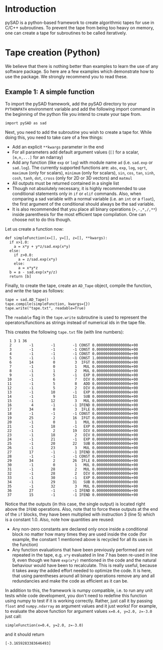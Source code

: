 # Introduction

pySAD is a python-based framework to create algorithmic tapes for use in C/C++
subroutines. To prevent the tape from being too heavy on memory, one can create
a tape for subroutines to be called iteratively.

# Tape creation (Python)

We believe that there is nothing better than examples to learn the use of any
software package. So here are a few examples which demonstrate how to use the
package. We strongly recommend you to read these.

## Example 1: A simple function

To import the pySAD framework, add the pySAD directory to your `PYTHONPATH`
environment variable and add the following import command in the beginning
of the python file you intend to create your tape from.
```
import pySAD as sad
```
Next, you need to add the subroutine you wish to create a tape for. While doing
this, you need to take care of a few things:
- Add an explicit `**kwargs` parameter in the end
- For all parameters add default argument values (`[]` for a scalar, `[m,n,...]`
for an ndarray)
- Add any function (like `exp` or `log`) with module name `ad` (i.e.
`sad.exp` or `sad.log`). The currently supported functions are:
`abs`, `exp`, `log`, `sqrt`, `maximum` (only for scalars),
`minimum` (only for scalars), `sin`, `cos`, `tan`, `sinh`, `cosh`, `tanh`,
`dot`, `cross` (only for 2D or 3D vectors) and `matmul`
- All outputs must be returned contained in a single list
- Though not absolutely necessary, it is highly recommended to use conditional
statements only in `if` or `elif` commands. Also, when comparing a sad variable
with a normal variable (i.e. an `int` or a `float`), the first argument of the
conditional should always be the sad variable.
- It is also recommended that you place all binary operations (`+,-,*,/,**`)
inside parenthesis for the most efficient tape compilation. One can choose not
to do this though.

Let us create a function now:
```
def simpleFunction(x=[], y=[], z=[], **kwargs):
  if x>1.0:
    a = x*y + y*z/sad.exp(x*y)
  else:
    if z>0.0:
      a = z/sad.exp(x*y)
    else:
      a = x*y*z
  b = a - sad.exp(x*y/z)
  return [b]
```

Finally, to create the tape, create an `AD_Tape` object, compile the function,
and write the tape as follows:
```
tape = sad.AD_Tape()
tape.compile(simpleFunction, kwargs={})
tape.write("tape.txt", readable=True)
```

The `readable` flag in the `tape.write` subroutine is used to represent the
operators/functions as strings instead of numerical ids in the tape file.

This creates the following `tape.txt` file (with line numbers):
```
  1 3 1 36
  2        -1        -1        -1 CONST 0.000000000000000e+00
  3        -1        -1        -1 CONST 0.000000000000000e+00
  4        -1        -1        -1 CONST 0.000000000000000e+00
  5        -1        -1        -1 CONST 1.000000000000000e+00
  6        14         0         3  IFGT 0.000000000000000e+00
  7        -1         0         1   MUL 0.000000000000000e+00
  8        -1         1         2   MUL 0.000000000000000e+00
  9        -1         5        -1   EXP 0.000000000000000e+00
 10        -1         6         7   DIV 0.000000000000000e+00
 11        -1         5         8   ADD 0.000000000000000e+00
 12        -1         5         2   DIV 0.000000000000000e+00
 13        -1        10        -1   EXP 0.000000000000000e+00
 14        -1         9        11   SUB 0.000000000000000e+00
 15        -1        12         3   MUL 0.000000000000000e+00
 16         4        -1        -1 IFEND 0.000000000000000e+00
 17        34         0         3  IFLE 0.000000000000000e+00
 18        -1        -1        -1 CONST 0.000000000000000e+00
 19        25         2        16  IFGT 0.000000000000000e+00
 20        -1         0         1   MUL 0.000000000000000e+00
 21        -1        18        -1   EXP 0.000000000000000e+00
 22        -1         2        19   DIV 0.000000000000000e+00
 23        -1        18         2   DIV 0.000000000000000e+00
 24        -1        21        -1   EXP 0.000000000000000e+00
 25        -1        20        22   SUB 0.000000000000000e+00
 26        -1        23         3   MUL 0.000000000000000e+00
 27        17        -1        -1 IFEND 0.000000000000000e+00
 28        -1        -1        -1 CONST 0.000000000000000e+00
 29        34         2        26  IFLE 0.000000000000000e+00
 30        -1         0         1   MUL 0.000000000000000e+00
 31        -1        28         2   MUL 0.000000000000000e+00
 32        -1        28         2   DIV 0.000000000000000e+00
 33        -1        30        -1   EXP 0.000000000000000e+00
 34        -1        29        31   SUB 0.000000000000000e+00
 35        -1        32         3   MUL 0.000000000000000e+00
 36        27        -1        -1 IFEND 0.000000000000000e+00
 37        15        -1        -1 IFEND 0.000000000000000e+00
```

Notice that the outputs (in this case, the single output) is located right
above the `IFEND` operations. Also, note that to force these outputs at the
end of the `if` blocks,  they have been multiplied with instruction 3 (line 5)
which is a constant 1.0. Also, note how quantities are reused:
- Any non-zero constants are declared only once inside a conditional block no
matter how many times they are used inside the code (for example, the constant
1 mentioned above is recycled for all its uses in the function)
- Any function evaluations that have been previously performed are not repeated
in the tape, e.g. `x*y` evaluated in line 7 has been re-used in line 9, even
though we have `exp(x*y)` mentioned in the code and the natural behaviour would
have been to recalculate. This is really useful, because it takes away the added
effort needed to optimize the code. It is here, that using parentheses around
all binary operations remove any and all redundancies and make the code as
efficient as it can be.

In addition to this, the framework is numpy compatible, i.e. to run any unit
tests while code development, you don't need to redefine this function using
numpy to test if it is working correctly. Rather, just call it by passing
`float` and `numpy.ndarray` as argument values and it just works! For example,
to evaluate the above function for argument values `x=0.4, y=2.0, z=-3.0` just
call:
```
simpleFunction(x=0.4, y=2.0, z=-3.0)
```
and it should return
```
[-3.1659283383646493]
```
